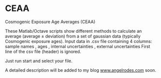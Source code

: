 # CEAA

Cosmogenic Exposure Age Averages (CEAA)

 These Matlab/Octave scripts show different methods to calculate an average (average ± deviation)
 from a set of gaussian data (typically Cosmogenic exposure ages).
 Input data in .csv file containing 4 columns: 
 sample names , ages , internal uncertainties , external uncertainties
 First line of the csv file (header) is ignored.
 
Just run start and select your file.
 
A detailed description will be added to my blog www.angelrodes.com soon.
